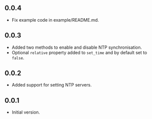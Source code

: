## 0.0.4

- Fix example code in example/README.md.

## 0.0.3

- Added two methods to enable and disable NTP synchronisation.
- Optional `relative` property added to `set_time` and by default set to `false`.

## 0.0.2

- Added support for setting NTP servers.

## 0.0.1

- Initial version.
